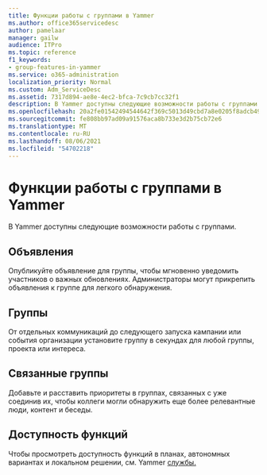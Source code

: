 ```yaml
---
title: Функции работы с группами в Yammer
ms.author: office365servicedesc
author: pamelaar
manager: gailw
audience: ITPro
ms.topic: reference
f1_keywords:
- group-features-in-yammer
ms.service: o365-administration
localization_priority: Normal
ms.custom: Adm_ServiceDesc
ms.assetid: 7317d894-ae8e-4ec2-bfca-7c9cb7cc32f1
description: В Yammer доступны следующие возможности работы с группами.
ms.openlocfilehash: 20a2fe01542494544642f369c5013d49cbd7a8e0205f8adcb49009eb9d93a5b9
ms.sourcegitcommit: fe808bb97ad09a91576aca8b733e3d2b75cb72e6
ms.translationtype: MT
ms.contentlocale: ru-RU
ms.lasthandoff: 08/06/2021
ms.locfileid: "54702218"
---
```

# <a name="group-features-in-yammer"></a>Функции работы с группами в Yammer

В Yammer доступны следующие возможности работы с группами.
  
## <a name="announcements"></a>Объявления

Опубликуйте объявление для группы, чтобы мгновенно уведомить участников о важных обновлениях. Администраторы могут прикрепить объявления к группе для легкого обнаружения.
  
## <a name="groups"></a>Группы

От отдельных коммуникаций до следующего запуска кампании или события организации установите группу в секундах для любой группы, проекта или интереса.
  
## <a name="related-groups"></a>Связанные группы

Добавьте и расставить приоритеты в группах, связанных с уже соединив их, чтобы коллеги могли обнаружить еще более релевантные люди, контент и беседы.
  
## <a name="feature-availability"></a>Доступность функций

Чтобы просмотреть доступность функций в планах, автономных вариантах и локальном решении, см. Yammer [службы.](yammer-service-description.md)
  